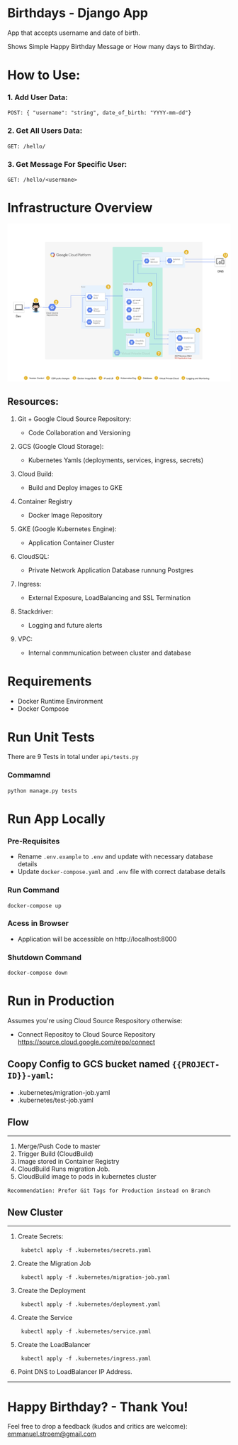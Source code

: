 # Birthdays - Django App
App that accepts username and date of birth.

Shows Simple Happy Birthday Message or How many days to Birthday.

# **How to Use:**
### **1. Add User Data:**
    POST: { "username": "string", date_of_birth: "YYYY-mm-dd"}

### **2. Get All Users Data:**
    GET: /hello/

### **3. Get Message For Specific User:**
    GET: /hello/<usermane>


# **Infrastructure Overview**
![System Diagram](/images/system_diagram.png)

## Resources:

1. Git + Google Cloud Source Repository:
    - Code Collaboration and Versioning

2. GCS (Google Cloud Storage):
    - Kubernetes Yamls (deployments, services, ingress, secrets)

3. Cloud Build:
    - Build and Deploy images to GKE

4. Container Registry
    - Docker Image Repository

5. GKE (Google Kubernetes Engine):
    - Application Container Cluster

6. CloudSQL:
    - Private Network Application Database runnung Postgres

7. Ingress:
    - External Exposure, LoadBalancing and SSL Termination

8. Stackdriver:
    - Logging and future alerts

9. VPC:
    - Internal conmmunication between cluster and database

# Requirements
- Docker Runtime Environment
- Docker Compose

# Run Unit Tests
There are 9 Tests in total under `api/tests.py`
### Commamnd
    python manage.py tests

# Run App Locally
### Pre-Requisites
- Rename `.env.example` to `.env` and update with necessary database details
- Update `docker-compose.yaml` and `.env` file with correct database details

### Run Command
    docker-compose up

### Acess in Browser
- Application will be accessible on http://localhost:8000

### Shutdown Command
    docker-compose down

# Run in Production
Assumes you're using Cloud Source Respository otherwise:
-  Connect Repositoy to Cloud Source Repository https://source.cloud.google.com/repo/connect

## Coopy Config to GCS bucket named `{{PROJECT-ID}}-yaml`:
-  .kubernetes/migration-job.yaml
-  .kubernetes/test-job.yaml

## Flow
---
1. Merge/Push Code to master
2. Trigger Build (CloudBuild) 
3. Image stored in Container Registry
4. CloudBuild Runs migration Job. 
5. CloudBuild image to pods in kubernetes cluster

`Recommendation: Prefer Git Tags for Production instead on Branch`

## New Cluster 
---
1. Create Secrets:

        kubetcl apply -f .kubernetes/secrets.yaml

2. Create the Migration Job
        
        kubectl apply -f .kubernetes/migration-job.yaml

3. Create the  Deployment

        kubectl apply -f .kubernetes/deployment.yaml

4. Create the Service

        kubectl apply -f .kubernetes/service.yaml

4. Create the LoadBalancer

        kubectl apply -f .kubernetes/ingress.yaml

5. Point DNS to LoadBalancer IP Address.

---
# Happy Birthday? - Thank You!


Feel free to drop a feedback (kudos and critics are welcome): emmanuel.stroem@gmail.com